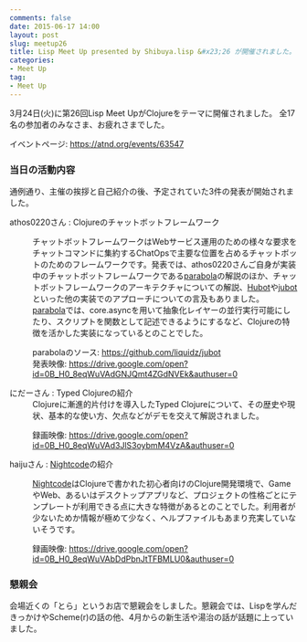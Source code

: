 ```yaml
---
comments: false
date: 2015-06-17 14:00
layout: post
slug: meetup26
title: Lisp Meet Up presented by Shibuya.lisp &#x23;26 が開催されました。
categories:
- Meet Up
tag:
- Meet Up
---
```


<p>
3月24日(火)に第26回Lisp Meet UpがClojureをテーマに開催されました。
全17名の参加者のみなさま、お疲れさまでした。
</p>

<p>
イベントページ: <a href="https://atnd.org/events/63547">https://atnd.org/events/63547</a>
</p>

<h3>当日の活動内容</h3>

通例通り、主催の挨拶と自己紹介の後、予定されていた3件の発表が開始されました。

<p>
<dl>
<dt> athos0220さん : Clojureのチャットボットフレームワーク</dt>
<dd>
<p>
チャットボットフレームワークはWebサービス運用のための様々な要求をチャットコマンドに集約するChatOpsで主要な位置を占めるチャットボットのためのフレームワークです。発表では、athos0220さんご自身が実装中のチャットボットフレームワークである<a href="https://github.com/liquidz/jubot">parabola</a>の解説のほか、チャットボットフレームワークのアーキテクチャについての解説、<a href="https://hubot.github.com/">Hubot</a>や<a href="https://github.com/liquidz/jubot">jubot</a>といった他の実装でのアプローチについての言及もありました。
<a href="https://github.com/liquidz/jubot">parabola</a>では、core.asyncを用いて抽象化レイヤーの並行実行可能にしたり、スクリプトを関数として記述できるようにするなど、Clojureの特徴を活かした実装になっているとのことでした。
</p>
<p>
<dd>parabolaのソース: <a href="https://github.com/liquidz/jubot">https://github.com/liquidz/jubot</a></dd>
<dd>発表映像: <a href="https://drive.google.com/open?id=0B_H0_8eqWuVAdGNJQmt4ZGdNVEk&authuser=0">https://drive.google.com/open?id=0B_H0_8eqWuVAdGNJQmt4ZGdNVEk&authuser=0</a></dd>
</dd>
</p>
<dt>にだーさん : Typed Clojureの紹介</dt>
<dd>
Clojureに漸進的片付けを導入したTyped Clojureについて、その歴史や現状、基本的な使い方、欠点などがデモを交えて解説されました。
</dd>
<p>
<dd>
録画映像: <a href="https://drive.google.com/open?id=0B_H0_8eqWuVAd3JlS3oybmM4VzA&authuser=0">https://drive.google.com/open?id=0B_H0_8eqWuVAd3JlS3oybmM4VzA&authuser=0</a>
</dd>
</p>

<dt>haijuさん : <a href="https://sekao.net/nightcode/">Nightcode</a>の紹介</dt>
<dd>
<p>
<a href="https://sekao.net/nightcode/">Nightcode</a>はClojureで書かれた初心者向けのClojure開発環境で、GameやWeb、あるいはデスクトップアプリなど、プロジェクトの性格ごとにテンプレートが利用できる点に大きな特徴があるとのことでした。利用者が少ないためか情報が極めて少なく、ヘルプファイルもあまり充実していないそうです。
</p>
</p>
<dd>
録画映像: <a
href="https://drive.google.com/open?id=0B_H0_8eqWuVAbDdPbnJtTFBMLU0&authuser=0">https://drive.google.com/open?id=0B_H0_8eqWuVAbDdPbnJtTFBMLU0&authuser=0</a>
</dd>
</p>
</dd>
</dl>
<h3>懇親会</h3>

会場近くの「とら」というお店で懇親会をしました。懇親会では、Lispを学んだきっかけやScheme(r)の話の他、4月からの新生活や湯治の話が話題に上っていました。
